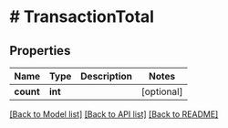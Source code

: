 # # TransactionTotal

## Properties

Name | Type | Description | Notes
------------ | ------------- | ------------- | -------------
**count** | **int** |  | [optional]

[[Back to Model list]](../../README.md#models) [[Back to API list]](../../README.md#endpoints) [[Back to README]](../../README.md)
